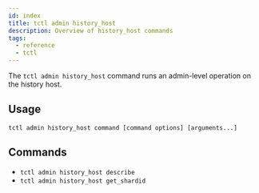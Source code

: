 ```yaml
---
id: index
title: tctl admin history_host
description: Overview of history_host commands
tags:
  - reference
  - tctl
---
```


The `tctl admin history_host` command runs an admin-level operation on the history host.

## Usage

`tctl admin history_host command [command options] [arguments...]`

## Commands

- `tctl admin history_host describe`
- `tctl admin history_host get_shardid`
